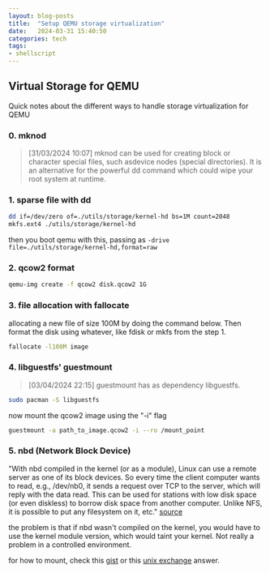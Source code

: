 ```yaml
---
layout: blog-posts
title:  "Setup QEMU storage virtualization"
date:   2024-03-31 15:40:50
categories: tech
tags:
- shellscript
---
```


## Virtual Storage for QEMU

Quick notes about the different ways to handle storage virtualization for QEMU

### 0. mknod
> \[31/03/2024 10:07]
mknod can be used for creating block or character special files, such asdevice nodes (special directories). It is an alternative for the powerful dd command which could wipe your root system at runtime.



### 1. sparse file with dd

```sh
dd if=/dev/zero of=./utils/storage/kernel-hd bs=1M count=2048
mkfs.ext4 ./utils/storage/kernel-hd
```
then you boot qemu with this, passing as ```-drive file=./utils/storage/kernel-hd,format=raw```

### 2. qcow2 format
```sh
qemu-img create -f qcow2 disk.qcow2 1G
```

### 3. file allocation with fallocate
allocating a new file of size 100M by doing the command below. Then format the disk using whatever, like fdisk or mkfs from the step 1.
```sh
fallocate -l100M image
```

### 4. libguestfs' guestmount
> \[03/04/2024 22:15]
guestmount has as dependency libguestfs.
```sh
sudo pacman -S libguestfs
```
now mount the qcow2 image using the "-i" flag
```sh
guestmount -a path_to_image.qcow2 -i --ro /mount_point
```

### 5. nbd (Network Block Device)
"With nbd compiled in the kernel (or as a module), Linux can use a remote server as one of its block devices. So every time the client computer wants to read, e.g., /dev/nb0, it sends a request over TCP to the server, which will reply with the data read. This can be used for stations with low disk space (or even diskless) to borrow disk space from another computer. Unlike NFS, it is possible to put any filesystem on it, etc." [source](https://docs.kernel.org/admin-guide/blockdev/nbd.html)

the problem is that if nbd wasn't compiled on the kernel, you would have to use the kernel module version, which would taint your kernel. Not really a problem in a controlled environment.

for how to mount, check this [gist](https://gist.github.com/shamil/62935d9b456a6f9877b5) or this [unix exchange](https://unix.stackexchange.com/a/598265/358160) answer.
